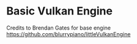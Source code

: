 # Basic Vulkan Engine
 
Credits to Brendan Gates for base engine\
https://github.com/blurrypiano/littleVulkanEngine